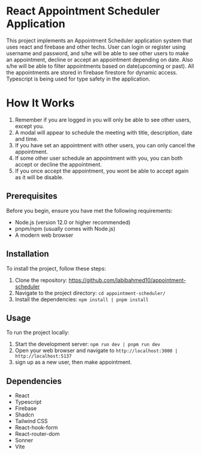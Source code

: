 # React Appointment Scheduler Application

This project implements an Appointment Scheduler application system that uses react and firebase and other techs. User can login or register using username and password, and s/he will be able to see other users to make an appointment, decline or accept an appointment depending on date. Also s/he will be able to filter appointments based on date(upcoming or past). All the appointments are stored in firebase firestore for dynamic access. Typescript is being used for type safety in the application.

# How It Works

1. Remember if you are logged in you will only be able to see other users, except you.
2. A modal will appear to schedule the meeting with title, description, date and time.
3. If you have set an appointment with other users, you can only cancel the appointment.
4. If some other user schedule an appointment with you, you can both accept or decline the appointment.
5. If you once accept the appointment, you wont be able to accept again as it will be disable.

## Prerequisites

Before you begin, ensure you have met the following requirements:

- Node.js (version 12.0 or higher recommended)
- pnpm/npm (usually comes with Node.js)
- A modern web browser

## Installation

To install the project, follow these steps:

1. Clone the repository: https://github.com/labibahmed10/appointment-scheduler
2. Navigate to the project directory: `cd appointment-scheduler/`
3. Install the dependencies: `npm install | pnpm install`

## Usage

To run the project locally:

1. Start the development server: `npm run dev | pnpm run dev`
2. Open your web browser and navigate to `http://localhost:3000 | http://localhost:5137`
3. sign up as a new user, then make appointment.

## Dependencies

- React
- Typescript
- Firebase
- Shadcn
- Tailwind CSS
- React-hook-form
- React-router-dom
- Sonner
- Vite

